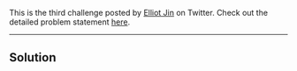 This is the third challenge posted by [Elliot Jin](https://twitter.com/robot__dreams) on Twitter. Check out the detailed problem statement [here](https://gist.github.com/robot-dreams/6300fde4017eefcf02c241f203a75162).

---

Solution
---
